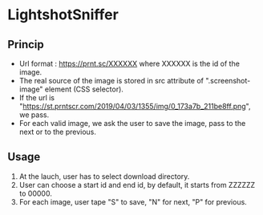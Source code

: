 # LightshotSniffer

## Princip
* Url format : https://prnt.sc/XXXXXX where XXXXXX is the id of the image.
* The real source of the image is stored in src attribute of ".screenshot-image" element (CSS selector).
* If the url is "https://st.prntscr.com/2019/04/03/1355/img/0_173a7b_211be8ff.png", we pass.
* For each valid image, we ask the user to save the image, pass to the next or to the previous.

## Usage
1. At the lauch, user has to select download directory.
2. User can choose a start id and end id, by default, it starts from ZZZZZZ to 00000.
3. For each image, user tape "S" to save, "N" for next, "P" for previous.
